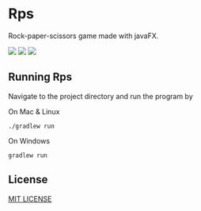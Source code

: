 # Rps
Rock-paper-scissors game made with javaFX.

![](http://i.imgur.com/m0SWDMg.png)
![](http://i.imgur.com/U7Sw2of.png)
![](http://i.imgur.com/GgH8ZTt.png)

## Running Rps
Navigate to the project directory and run the program by

On Mac & Linux
```
./gradlew run
```
On Windows
```
gradlew run
```

## License
[MIT LICENSE](https://github.com/Covoex/RCP/blob/master/LICENSE)
